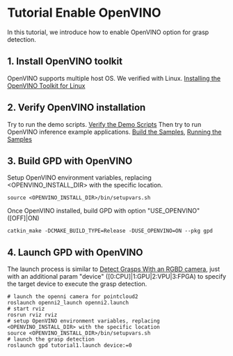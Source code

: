 # Tutorial Enable OpenVINO

In this tutorial, we introduce how to enable OpenVINO option for grasp detection.

## 1. Install OpenVINO toolkit
OpenVINO supports multiple host OS. We verified with Linux.
[Installing the OpenVINO Toolkit for Linux](https://software.intel.com/en-us/articles/OpenVINO-Install-Linux)

## 2. Verify OpenVINO installation
Try to run the demo scripts.
[Verify the Demo Scripts](https://software.intel.com/en-us/articles/OpenVINO-Install-Linux#inpage-nav-3-5)
Then try to run OpenVINO inference example applications.
[Build the Samples](https://software.intel.com/en-us/articles/OpenVINO-InferEngine#inpage-nav-6),
[Running the Samples](https://software.intel.com/en-us/articles/OpenVINO-InferEngine#inpage-nav-7)

## 3. Build GPD with OpenVINO
Setup OpenVINO environment variables, replacing <OPENVINO_INSTALL_DIR> with the specific location.
```
source <OPENVINO_INSTALL_DIR>/bin/setupvars.sh
```
Once OpenVINO installed, build GPD with option "USE_OPENVINO" ([OFF]|ON)
```
catkin_make -DCMAKE_BUILD_TYPE=Release -DUSE_OPENVINO=ON --pkg gpd
```

## 4. Launch GPD with OpenVINO
The launch process is similar to [Detect Grasps With an RGBD camera](tutorials/tutorial_1_grasps_camera.md),
just with an additional param "device" ([0:CPU]|1:GPU|2:VPU|3:FPGA) to specify the target device to execute the
grasp detection.
```
# launch the openni camera for pointcloud2
roslaunch openni2_launch openni2.launch
# start rviz
rosrun rviz rviz
# setup OpenVINO environment variables, replacing <OPENVINO_INSTALL_DIR> with the specific location
source <OPENVINO_INSTALL_DIR>/bin/setupvars.sh
# launch the grasp detection
roslaunch gpd tutorial1.launch device:=0
```

